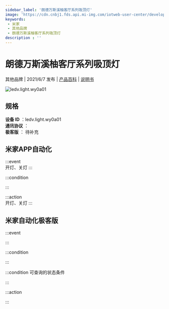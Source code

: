 ```yaml
---
sidebar_label: '朗德万斯溪柚客厅系列吸顶灯'
image: 'https://cdn.cnbj1.fds.api.mi-img.com/iotweb-user-center/developer_1679047808788lx7rZtPP.png?GalaxyAccessKeyId=AKVGLQWBOVIRQ3XLEW&Expires=9223372036854775807&Signature=dPB9L8spMDB8wck5dvjRVdJhTpM='
keywords: 
 - 米家
 - 其他品牌
 - 朗德万斯溪柚客厅系列吸顶灯
description : ''
---
```

# 朗德万斯溪柚客厅系列吸顶灯

其他品牌 | 2021/6/7 发布 | [产品百科](https://home.mi.com/webapp/content/baike/product/index.html?model=ledv.light.wy0a01/) | [说明书](https://home.mi.com/views/introduction.html?model=ledv.light.wy0a01&region=cn)

![ledv.light.wy0a01](https://cdn.cnbj1.fds.api.mi-img.com/iotweb-user-center/developer_1679047808788lx7rZtPP.png?GalaxyAccessKeyId=AKVGLQWBOVIRQ3XLEW&Expires=9223372036854775807&Signature=dPB9L8spMDB8wck5dvjRVdJhTpM=)

## 规格  
> 
**设备 ID** ：ledv.light.wy0a01  
**通讯协议** ：  
**极客版**  ： 待补充 


## 米家APP自动化  

:::event  
开灯、关灯
:::

:::condition  

:::

:::action   
开灯、关灯
:::

## 米家自动化极客版  

:::event  

:::

:::condition  

:::

:::condition 可查询的状态条件  

:::

:::action  

:::

        

